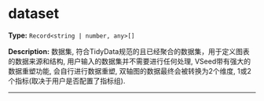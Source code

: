# dataset

**Type:** `Record<string | number, any>[]`

**Description:**
数据集, 符合TidyData规范的且已经聚合的数据集，用于定义图表的数据来源和结构, 用户输入的数据集并不需要进行任何处理, VSeed带有强大的数据重塑功能, 会自行进行数据重塑, 双轴图的数据最终会被转换为2个维度, 1或2个指标(取决于用户是否配置了指标组).

---

